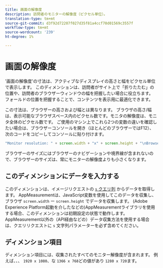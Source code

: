 ```yaml
---
title: 画面の解像度
description: 訪問者のモニターの解像度（ピクセル単位）。
translation-type: tm+mt
source-git-commit: d3f92d72207f027d35f81a4ccf70d01569c3557f
workflow-type: tm+mt
source-wordcount: '239'
ht-degree: 1%

---
```



# 画面の解像度

&#39;画面の解像度&#39;の寸法は、アクティブなディスプレイの高さと幅をピクセル単位で表示します。 このディメンションは、訪問者がサイト上で「折りたたむ」の位置や、訪問者のブラウザーウィンドウの幅を把握したい場合に役立ちます。 フォールドの位置を把握することで、コンテンツを表示用に最適化できます。

この寸法は、ブラウザーの高さおよび幅とは異なります。 ブラウザの高さ/幅は、表示可能なブラウザスペース内のピクセル数です。モニタの解像度は、モニタ全体のピクセル数です。 ご使用のマシン上でこれら2つの変数の違いを確認したい場合は、ブラウザーコンソールを開き（ほとんどのブラウザーではF12）、次のコードをコピーしてコンソールに貼り付けます。

```js
"Monitor resolution: " + screen.width + "x" + screen.height + "\nBrowser resolution: " + window.innerWidth + "x" + window.innerHeight;
```

ブラウザーのサイズにはブラウザーのナビゲーションや境界線が含まれないので、ブラウザーのサイズは、常にモニターの解像度よりも小さくなります。

## このディメンションにデータを入力する

このディメンションは、イメージリクエストの [`s` クエリ列](/help/implement/validate/query-parameters.md) からデータを取得します。 AppMeasurementは、JavaScript変数を使用してこのデータを収集し、ブラウザ `screen.width` ー `screen.height` でデータを収集します。 (Adobe Experience Platform起動を介したなどの)AppMeasurementライブラリを使用する場合、このディメンションは初期設定の状態で動作します。 AppMeasurement以外の（API経由などの）データ収集方法を使用する場合は、クエリリクエストに `s` 文字列パラメーターを必ず含めてください。

## ディメンション項目

ディメンション項目には、収集されたすべてのモニター解像度が含まれます。 例えば、、、 `1920 x 1080`、な `1366 x 768`どの値があり `1280 x 720`ます。
